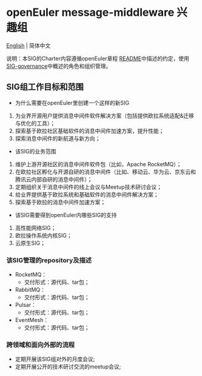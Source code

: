 
# openEuler message-middleware 兴趣组
[English](./sig-template.md) | 简体中文


说明：本SIG的Charter内容遵循openEuler章程 [README](/zh/governance/README.md)中描述的约定，使用[SIG-governance](/zh/technical-committee/governance/SIG-governance.md)中概述的角色和组织管理。

## SIG组工作目标和范围

 - 为什么需要在openEuler里创建一个这样的新SIG
 1. 为业界开源用户提供消息中间件软件解决方案（包括提供欧拉系统适配&迁移与优化的工具）；
 2. 探索基于欧拉社区基础软件的消息中间件加速方案，提升性能；
 3. 探索消息中间件的新航道与新方向；

 - 该SIG的业务范围
 1. 维护上游开源社区的消息中间件软件包（比如，Apache RocketMQ）； 
 2. 在欧拉社区孵化与开源自研的消息中间件（比如、移动云、华为云、京东云和腾讯云内部自研的消息中间件）；
 3. 定期组织关于消息中间件的线上会议与Meetup技术研讨会议；
 4. 给业界提供基于欧拉系统和基础软件的消息中间件解决方案；
 5. 探索基于欧拉的消息中间件加速方案；

 - 该SIG需要得到openEuler内哪些SIG的支持
 1. 高性能网络SIG；
 2. 欧拉操作系统内核SIG；
 3. 云原生SIG；


 ### 该SIG管理的repository及描述
 
- RocketMQ：
  - 交付形式：源代码、tar包；
- RabbitMQ：
  - 交付形式：源代码、tar包；
- Pulsar：
  - 交付形式：源代码、tar包；
- EventMesh：
  - 交付形式：源代码、tar包；

 ### 跨领域和面向外部的流程

 - 定期开展该SIG组对外的月度会议;
 - 定期开展公开的技术研讨交流的meetup会议;
 